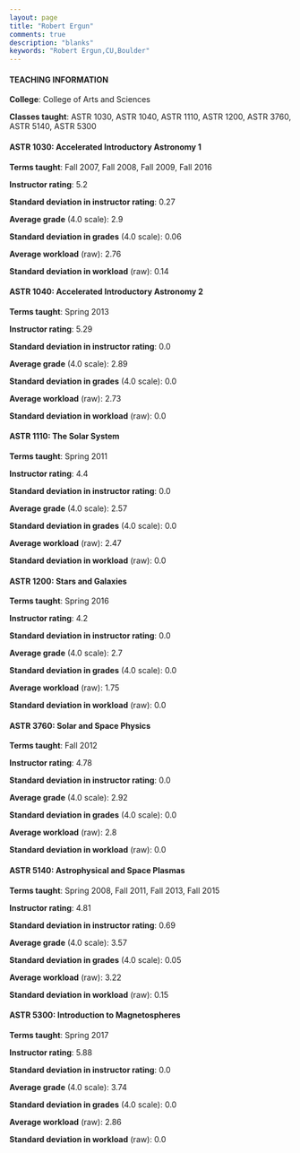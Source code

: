 ```yaml
---
layout: page
title: "Robert Ergun" 
comments: true
description: "blanks"
keywords: "Robert Ergun,CU,Boulder"
---
```

<head>
<script src="https://ajax.googleapis.com/ajax/libs/jquery/2.1.3/jquery.min.js"></script>
<script src="https://dl.dropboxusercontent.com/s/pc42nxpaw1ea4o9/highcharts.js?dl=0"></script>
<!-- <script src="../assets/js/highcharts.js"></script> -->
<style type="text/css">@font-face {
	font-family: "Bebas Neue";
	src: url(https://www.filehosting.org/file/details/544349/BebasNeue Regular.otf) format("opentype");
	}
	h1.Bebas { 
		font-family: "Bebas Neue", Verdana, Tahoma;
	}
</style>
</head>
	   
#### TEACHING INFORMATION

**College**: College of Arts and Sciences

**Classes taught**: ASTR 1030, ASTR 1040, ASTR 1110, ASTR 1200, ASTR 3760, ASTR 5140, ASTR 5300

#### ASTR 1030: Accelerated Introductory Astronomy 1

**Terms taught**: Fall 2007, Fall 2008, Fall 2009, Fall 2016

**Instructor rating**: 5.2

**Standard deviation in instructor rating**: 0.27

**Average grade** (4.0 scale): 2.9

**Standard deviation in grades** (4.0 scale): 0.06

**Average workload** (raw): 2.76

**Standard deviation in workload** (raw): 0.14

#### ASTR 1040: Accelerated Introductory Astronomy 2

**Terms taught**: Spring 2013

**Instructor rating**: 5.29

**Standard deviation in instructor rating**: 0.0

**Average grade** (4.0 scale): 2.89

**Standard deviation in grades** (4.0 scale): 0.0

**Average workload** (raw): 2.73

**Standard deviation in workload** (raw): 0.0

#### ASTR 1110: The Solar System

**Terms taught**: Spring 2011

**Instructor rating**: 4.4

**Standard deviation in instructor rating**: 0.0

**Average grade** (4.0 scale): 2.57

**Standard deviation in grades** (4.0 scale): 0.0

**Average workload** (raw): 2.47

**Standard deviation in workload** (raw): 0.0

#### ASTR 1200: Stars and Galaxies

**Terms taught**: Spring 2016

**Instructor rating**: 4.2

**Standard deviation in instructor rating**: 0.0

**Average grade** (4.0 scale): 2.7

**Standard deviation in grades** (4.0 scale): 0.0

**Average workload** (raw): 1.75

**Standard deviation in workload** (raw): 0.0

#### ASTR 3760: Solar and Space Physics

**Terms taught**: Fall 2012

**Instructor rating**: 4.78

**Standard deviation in instructor rating**: 0.0

**Average grade** (4.0 scale): 2.92

**Standard deviation in grades** (4.0 scale): 0.0

**Average workload** (raw): 2.8

**Standard deviation in workload** (raw): 0.0

#### ASTR 5140: Astrophysical and Space Plasmas

**Terms taught**: Spring 2008, Fall 2011, Fall 2013, Fall 2015

**Instructor rating**: 4.81

**Standard deviation in instructor rating**: 0.69

**Average grade** (4.0 scale): 3.57

**Standard deviation in grades** (4.0 scale): 0.05

**Average workload** (raw): 3.22

**Standard deviation in workload** (raw): 0.15

#### ASTR 5300: Introduction to Magnetospheres

**Terms taught**: Spring 2017

**Instructor rating**: 5.88

**Standard deviation in instructor rating**: 0.0

**Average grade** (4.0 scale): 3.74

**Standard deviation in grades** (4.0 scale): 0.0

**Average workload** (raw): 2.86

**Standard deviation in workload** (raw): 0.0

